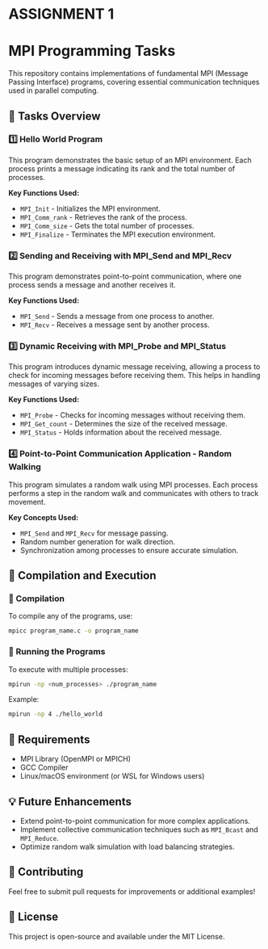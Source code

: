 # ASSIGNMENT 1
# MPI Programming Tasks

This repository contains implementations of fundamental MPI (Message Passing Interface) programs, covering essential communication techniques used in parallel computing.

## 📌 Tasks Overview

### 1️⃣ Hello World Program
This program demonstrates the basic setup of an MPI environment. Each process prints a message indicating its rank and the total number of processes.

**Key Functions Used:**
- `MPI_Init` - Initializes the MPI environment.
- `MPI_Comm_rank` - Retrieves the rank of the process.
- `MPI_Comm_size` - Gets the total number of processes.
- `MPI_Finalize` - Terminates the MPI execution environment.

### 2️⃣ Sending and Receiving with MPI_Send and MPI_Recv
This program demonstrates point-to-point communication, where one process sends a message and another receives it.

**Key Functions Used:**
- `MPI_Send` - Sends a message from one process to another.
- `MPI_Recv` - Receives a message sent by another process.

### 3️⃣ Dynamic Receiving with MPI_Probe and MPI_Status
This program introduces dynamic message receiving, allowing a process to check for incoming messages before receiving them. This helps in handling messages of varying sizes.

**Key Functions Used:**
- `MPI_Probe` - Checks for incoming messages without receiving them.
- `MPI_Get_count` - Determines the size of the received message.
- `MPI_Status` - Holds information about the received message.

### 4️⃣ Point-to-Point Communication Application - Random Walking
This program simulates a random walk using MPI processes. Each process performs a step in the random walk and communicates with others to track movement.

**Key Concepts Used:**
- `MPI_Send` and `MPI_Recv` for message passing.
- Random number generation for walk direction.
- Synchronization among processes to ensure accurate simulation.

## 🔧 Compilation and Execution

### 🔹 Compilation
To compile any of the programs, use:
```sh
mpicc program_name.c -o program_name
```

### 🔹 Running the Programs
To execute with multiple processes:
```sh
mpirun -np <num_processes> ./program_name
```
Example:
```sh
mpirun -np 4 ./hello_world
```

## 📜 Requirements
- MPI Library (OpenMPI or MPICH)
- GCC Compiler
- Linux/macOS environment (or WSL for Windows users)

## 💡 Future Enhancements
- Extend point-to-point communication for more complex applications.
- Implement collective communication techniques such as `MPI_Bcast` and `MPI_Reduce`.
- Optimize random walk simulation with load balancing strategies.

## 🤝 Contributing
Feel free to submit pull requests for improvements or additional examples!

## 📄 License
This project is open-source and available under the MIT License.

